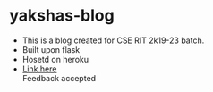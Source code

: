 # yakshas-blog

- This is a blog created for CSE RIT 2k19-23 batch.</br>
- Built upon flask</br>
- Hosetd on heroku</br>
- <a href="yakshas.herokuapp.com">Link here</a></br>
Feedback accepted
